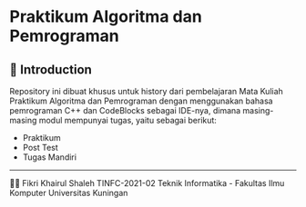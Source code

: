 # Praktikum Algoritma dan Pemrograman

## 👋 Introduction
Repository ini dibuat khusus untuk history dari pembelajaran Mata Kuliah Praktikum Algoritma dan Pemrograman dengan menggunakan bahasa pemrograman C++ dan CodeBlocks sebagai IDE-nya, dimana masing-masing modul mempunyai tugas, yaitu sebagai berikut:

 - Praktikum
 - Post Test
 - Tugas Mandiri
---

👨‍🎓
Fikri Khairul Shaleh
TINFC-2021-02
Teknik Informatika - Fakultas Ilmu Komputer
Universitas Kuningan